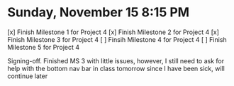 # Sunday, November 15 8:15 PM
[x] Finish Milestone 1 for Project 4
[x] Finish Milestone 2 for Project 4
[x] Finish Milestone 3 for Project 4
[ ] Finsih Milestone 4 for Project 4
[ ] Finish Milestone 5 for Project 4

Signing-off. Finished MS 3 with little issues, however, I still need to ask for help with the bottom
nav bar in class tomorrow since I have been sick, will continue later